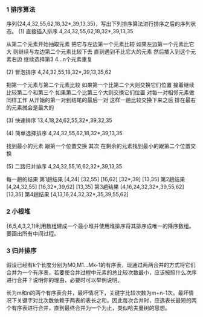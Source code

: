 ### 1 排序算法
序列{24,4,32,55,62,18,32*,39,13,35}，写出下列排序算法进行排序之后的序列状态。
(1) 直接插入排序
4,24,32,55,62,18,32*,39,13,35

从第二个元素开始抽取元素
把它与左边第一个元素比较 如果左边第一个元素比它大 则继续与左边第二个元素比较下去 直到遇到不比它大的元素 然后插入到这个元素右边
继续选择第3 4...n个元素重复

(2) 冒泡排序
4,24,32,55,18,32*,39,13,35,62

把第一个元素与第二个元素比较 如果第一个比第二个大则交换它们位置 接着继续比较第二个和第三个 如果第二个比第三个大则交换它们位置
对每一对相邻元素做同样工作 从开始的第一对到结尾的最后一对 这样一趟比较交换下来之后 排在最右的元素就会是最大的

(3) 快速排序
13,4,18,24,62,55,32*,39,32,35

(4) 简单选择排序
4,24,32,55,62,18,32*,39,13,35

找到最小的元素 跟第一个位置交换
其次 在剩余的元素找到最小的跟第二个位置交换

(5) 二路归并排序
4,24,32,55,16,62,32*,39,13,35

每一趟的结果
第1趟结果 [4,24] [32,55] [16,62] [32*,39] [13,35]
第2趟结果 [4,24,32,55] [16,32*,39,62] [13,35]
第3趟结果 [4,16,24,32,32*,39,55,62] [13,35]
第4趟结果 [4,13,16,24,32,32*,35,39,55,62]

### 2 小根堆
{6,5,4,3,2,1}利用数组建成一个最小堆并使用堆排序将其排序成唯一的降序数组。要画出所有中间过程。

### 3 归并排序
假设已经有k个长度分别为M0,M1...Mk-1的有序表，现通过两两合并的方式将它们合并为一个有序表，若要使合并过程中元素的总比较次数最小，应该按照什么次序进行合并？说明你的理由，必要时可以举例说明。

长为m和n的两个有序表合并，最坏情况下，关键字比较次数为m+n-1次。最坏情况下关键字对比次数依赖于两表的表长之和。因此每次合并时，应选表长最短的两个有序表进行合并，直到最终合并为一个为止，类似哈夫曼树的思想。